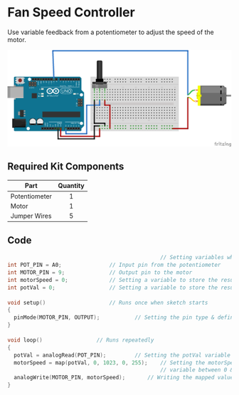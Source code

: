 # Fan Speed Controller

Use variable feedback from a potentiometer to adjust the speed of the motor.

![alt text](fan-speed-controller.png "Fan Speed Controller Circuit")

## Required Kit Components
| Part          | Quantity  	|
| ------------- |:-------------:|
| Potentiometer	| 1 		|
| Motor		| 1		|
| Jumper Wires	| 5     	|

## Code
```cpp										
												// Setting variables which can be easily called to later
int POT_PIN = A0;				// Input pin from the potentiometer
int MOTOR_PIN = 9;				// Output pin to the motor
int motorSpeed = 0;				// Setting a variable to store the resulting motor speed value
int potVal = 0;					// Setting a variable to store the resulting potentiometer value

void setup()					// Runs once when sketch starts
{
  pinMode(MOTOR_PIN, OUTPUT);			// Setting the pin type & defining the I/O
}

void loop()					// Runs repeatedly
{
  potVal = analogRead(POT_PIN);			// Setting the potVal variable to the reading from the POT_PIN
  motorSpeed = map(potVal, 0, 1023, 0, 255);	// Setting the motorSpeed variable to an equivalent
												// variable between 0 & 255, based off the potVal which is between 0 & 1023
  analogWrite(MOTOR_PIN, motorSpeed);		// Writing the mapped value to the motorSpeed pin
}
```
